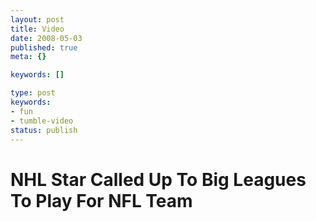 ```yaml
---
layout: post
title: Video
date: 2008-05-03
published: true
meta: {}

keywords: []

type: post
keywords:
- fun
- tumble-video
status: publish
---
```



# NHL Star Called Up To Big Leagues To Play For NFL Team



